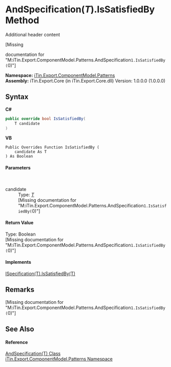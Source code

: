 # AndSpecification(*T*).IsSatisfiedBy Method 
Additional header content 

\[Missing <summary> documentation for "M:iTin.Export.ComponentModel.Patterns.AndSpecification`1.IsSatisfiedBy(`0)"\]

**Namespace:**&nbsp;<a href="N_iTin_Export_ComponentModel_Patterns">iTin.Export.ComponentModel.Patterns</a><br />**Assembly:**&nbsp;iTin.Export.Core (in iTin.Export.Core.dll) Version: 1.0.0.0 (1.0.0.0)

## Syntax

**C#**<br />
``` C#
public override bool IsSatisfiedBy(
	T candidate
)
```

**VB**<br />
``` VB
Public Overrides Function IsSatisfiedBy ( 
	candidate As T
) As Boolean
```


#### Parameters
&nbsp;<dl><dt>candidate</dt><dd>Type: <a href="T_iTin_Export_ComponentModel_Patterns_AndSpecification_1">*T*</a><br />\[Missing <param name="candidate"/> documentation for "M:iTin.Export.ComponentModel.Patterns.AndSpecification`1.IsSatisfiedBy(`0)"\]</dd></dl>

#### Return Value
Type: Boolean<br />\[Missing <returns> documentation for "M:iTin.Export.ComponentModel.Patterns.AndSpecification`1.IsSatisfiedBy(`0)"\]

#### Implements
<a href="M_iTin_Export_ComponentModel_Patterns_ISpecification_1_IsSatisfiedBy">ISpecification(T).IsSatisfiedBy(T)</a><br />

## Remarks
\[Missing <remarks> documentation for "M:iTin.Export.ComponentModel.Patterns.AndSpecification`1.IsSatisfiedBy(`0)"\]

## See Also


#### Reference
<a href="T_iTin_Export_ComponentModel_Patterns_AndSpecification_1">AndSpecification(T) Class</a><br /><a href="N_iTin_Export_ComponentModel_Patterns">iTin.Export.ComponentModel.Patterns Namespace</a><br />